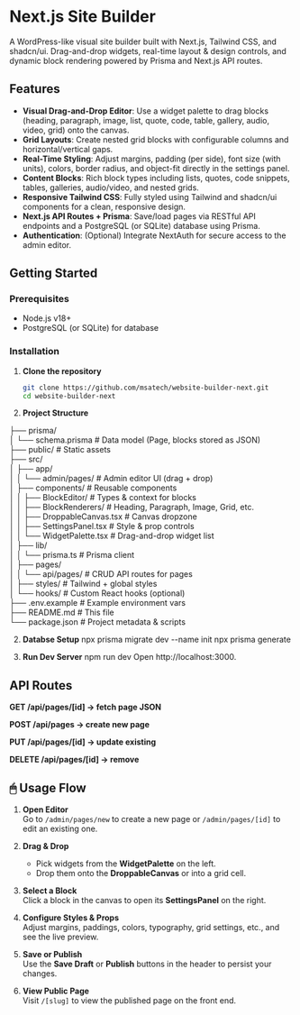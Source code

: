 # Next.js Site Builder

A WordPress-like visual site builder built with Next.js, Tailwind CSS, and shadcn/ui. Drag-and-drop widgets, real-time layout & design controls, and dynamic block rendering powered by Prisma and Next.js API routes.

## Features

- **Visual Drag-and-Drop Editor**: Use a widget palette to drag blocks (heading, paragraph, image, list, quote, code, table, gallery, audio, video, grid) onto the canvas.
- **Grid Layouts**: Create nested grid blocks with configurable columns and horizontal/vertical gaps.
- **Real-Time Styling**: Adjust margins, padding (per side), font size (with units), colors, border radius, and object-fit directly in the settings panel.
- **Content Blocks**: Rich block types including lists, quotes, code snippets, tables, galleries, audio/video, and nested grids.
- **Responsive Tailwind CSS**: Fully styled using Tailwind and shadcn/ui components for a clean, responsive design.
- **Next.js API Routes + Prisma**: Save/load pages via RESTful API endpoints and a PostgreSQL (or SQLite) database using Prisma.
- **Authentication**: (Optional) Integrate NextAuth for secure access to the admin editor.

## Getting Started

### Prerequisites

- Node.js v18+  
- PostgreSQL (or SQLite) for database

### Installation

1. **Clone the repository**  
   ```bash
   git clone https://github.com/msatech/website-builder-next.git
   cd website-builder-next

2. **Project Structure**

├── prisma/  
│   └── schema.prisma             # Data model (Page, blocks stored as JSON)  
├── public/                       # Static assets  
├── src/  
│   ├── app/  
│   │   └── admin/pages/          # Admin editor UI (drag + drop)  
│   ├── components/               # Reusable components  
│   │   ├── BlockEditor/          # Types & context for blocks  
│   │   ├── BlockRenderers/       # Heading, Paragraph, Image, Grid, etc.  
│   │   ├── DroppableCanvas.tsx   # Canvas dropzone  
│   │   ├── SettingsPanel.tsx     # Style & prop controls  
│   │   └── WidgetPalette.tsx     # Drag-and-drop widget list  
│   ├── lib/  
│   │   └── prisma.ts             # Prisma client  
│   ├── pages/  
│   │   └── api/pages/            # CRUD API routes for pages  
│   ├── styles/                   # Tailwind + global styles  
│   └── hooks/                    # Custom React hooks (optional)  
├── .env.example                  # Example environment vars  
├── README.md                     # This file  
└── package.json                  # Project metadata & scripts  


2. **Databse Setup**
npx prisma migrate dev --name init
npx prisma generate

3. **Run Dev Server**
npm run dev
Open http://localhost:3000.

## API Routes
**GET /api/pages/[id] → fetch page JSON**

**POST /api/pages → create new page**

**PUT /api/pages/[id] → update existing**

**DELETE /api/pages/[id] → remove**

## 🖱 Usage Flow

1. **Open Editor**  
   Go to `/admin/pages/new` to create a new page or `/admin/pages/[id]` to edit an existing one.

2. **Drag & Drop**  
   - Pick widgets from the **WidgetPalette** on the left.  
   - Drop them onto the **DroppableCanvas** or into a grid cell.

3. **Select a Block**  
   Click a block in the canvas to open its **SettingsPanel** on the right.

4. **Configure Styles & Props**  
   Adjust margins, paddings, colors, typography, grid settings, etc., and see the live preview.

5. **Save or Publish**  
   Use the **Save Draft** or **Publish** buttons in the header to persist your changes.

6. **View Public Page**  
   Visit `/[slug]` to view the published page on the front end.





